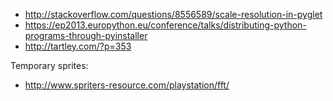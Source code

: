 * http://stackoverflow.com/questions/8556589/scale-resolution-in-pyglet
* https://ep2013.europython.eu/conference/talks/distributing-python-programs-through-pyinstaller
* http://tartley.com/?p=353

Temporary sprites:
* http://www.spriters-resource.com/playstation/fft/
